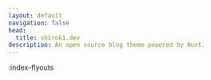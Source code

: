 ```yaml
---
layout: default
navigation: false
head:
  title: shirok1.dev
description: An open source blog theme powered by Nuxt.
---
```


:index-flyouts
